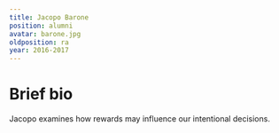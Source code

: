 ```yaml
---
title: Jacopo Barone
position: alumni
avatar: barone.jpg
oldposition: ra
year: 2016-2017
---
```


# Brief bio
Jacopo examines how rewards may influence our intentional decisions.